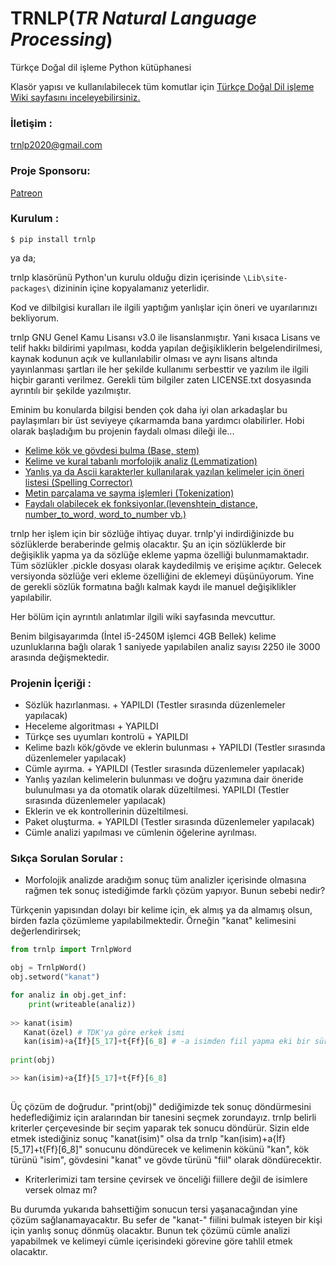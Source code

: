 # TRNLP(***TR Natural Language Processing***)
Türkçe Doğal dil işleme Python kütüphanesi

Klasör yapısı ve kullanılabilecek tüm komutlar için [Türkçe Doğal Dil işleme Wiki sayfasını inceleyebilirsiniz.](https://github.com/brolin59/PHYTON-TURKCE-DOGAL-DIL-ISLEME---TURKISH-NLP/wiki)

### İletişim :
trnlp2020@gmail.com

### Proje Sponsoru:
[Patreon](https://www.patreon.com/trnlp)

### Kurulum :

```$ pip install trnlp```

ya da;

trnlp klasörünü Python'un kurulu olduğu dizin içerisinde `\Lib\site-packages\` dizininin içine kopyalamanız yeterlidir.

Kod ve dilbilgisi kuralları ile ilgili yaptığım yanlışlar için öneri ve uyarılarınızı bekliyorum.

trnlp GNU Genel Kamu Lisansı v3.0 ile lisanslanmıştır. Yani kısaca Lisans ve telif hakkı bildirimi yapılması, kodda yapılan değişikliklerin belgelendirilmesi, kaynak kodunun açık ve kullanılabilir olması ve aynı lisans altında yayınlanması şartları ile her şekilde kullanımı serbesttir ve yazılım ile ilgili hiçbir garanti verilmez. Gerekli tüm bilgiler zaten LICENSE.txt dosyasında ayrıntılı bir şekilde yazılmıştır.

Eminim bu konularda bilgisi benden çok daha iyi olan arkadaşlar bu paylaşımları bir üst seviyeye çıkarmamda bana yardımcı olabilirler. 
Hobi olarak başladığım bu projenin faydalı olması dileği ile...

* [Kelime kök ve gövdesi bulma (Base, stem)](https://github.com/brolin59/PYTHON-TURKCE-DOGAL-DIL-ISLEME-TURKISH-NLP/wiki/2.-Morfolojik-Analiz)
* [Kelime ve kural tabanlı morfolojik analiz (Lemmatization)](https://github.com/brolin59/PYTHON-TURKCE-DOGAL-DIL-ISLEME-TURKISH-NLP/wiki/2.-Morfolojik-Analiz)
* [Yanlış ya da Ascii karakterler kullanılarak yazılan kelimeler için öneri listesi (Spelling Corrector)](https://github.com/brolin59/PYTHON-TURKCE-DOGAL-DIL-ISLEME-TURKISH-NLP/wiki/5.-Kelime-Kontrol%C3%BC)
* [Metin parçalama ve sayma işlemleri (Tokenization)](https://github.com/brolin59/PYTHON-TURKCE-DOGAL-DIL-ISLEME-TURKISH-NLP/wiki/3.-Par%C3%A7alama-(Tokenization))
* [Faydalı olabilecek ek fonksiyonlar.(levenshtein_distance, number_to_word, word_to_number vb.)](https://github.com/brolin59/PYTHON-TURKCE-DOGAL-DIL-ISLEME-TURKISH-NLP/wiki/4.-Ek-Fonksiyonlar)


trnlp her işlem için bir sözlüğe ihtiyaç duyar. trnlp'yi indirdiğinizde bu sözlüklerde beraberinde gelmiş olacaktır. Şu an için sözlüklerde bir değişiklik yapma ya da sözlüğe ekleme yapma özelliği bulunmamaktadır. Tüm sözlükler .pickle dosyası olarak kaydedilmiş ve erişime açıktır. Gelecek versiyonda sözlüğe veri ekleme özelliğini de eklemeyi düşünüyorum. Yine de gerekli sözlük formatına bağlı kalmak kaydı ile manuel değişiklikler yapılabilir.

Her bölüm için ayrıntılı anlatımlar ilgili wiki sayfasında mevcuttur.

Benim bilgisayarımda (İntel i5-2450M işlemci 4GB Bellek) kelime uzunluklarına bağlı olarak 1 saniyede yapılabilen analiz sayısı 2250 ile 3000 arasında değişmektedir.

### Projenin İçeriği :
  
- Sözlük hazırlanması. + YAPILDI (Testler sırasında düzenlemeler yapılacak)
- Heceleme algoritması + YAPILDI
- Türkçe ses uyumları kontrolü + YAPILDI
- Kelime bazlı kök/gövde ve eklerin bulunması + YAPILDI (Testler sırasında düzenlemeler yapılacak)
- Cümle ayırma. + YAPILDI (Testler sırasında düzenlemeler yapılacak)
- Yanlış yazılan kelimelerin bulunması ve doğru yazımına dair öneride bulunulması ya da otomatik olarak düzeltilmesi. YAPILDI (Testler sırasında düzenlemeler yapılacak)
- Eklerin ve ek kontrollerinin düzeltilmesi.
- Paket oluşturma. + YAPILDI (Testler sırasında düzenlemeler yapılacak)
- Cümle analizi yapılması ve cümlenin öğelerine ayrılması.

### Sıkça Sorulan Sorular :

* Morfolojik analizde aradığım sonuç tüm analizler içerisinde olmasına rağmen tek sonuç istediğimde farklı çözüm yapıyor. Bunun sebebi nedir?

Türkçenin yapısından dolayı bir kelime için, ek almış ya da almamış olsun, birden fazla çözümleme yapılabilmektedir. Örneğin "kanat" kelimesini değerlendirirsek;

```python
from trnlp import TrnlpWord

obj = TrnlpWord()
obj.setword("kanat")

for analiz in obj.get_inf:
    print(writeable(analiz))
        
>> kanat(isim)
   Kanat(özel) # TDK'ya göre erkek ismi
   kan(isim)+a{İf}[5_17]+t{Ff}[6_8] # -a isimden fiil yapma eki bir süreliğine eklerden çıkarıldı. Şu anda analiz sonucu "kana(fiil)+t{Ff}[6_8]" şeklinde dönecektir.
   
print(obj)

>> kan(isim)+a{İf}[5_17]+t{Ff}[6_8]
   
```

Üç çözüm de doğrudur. "print(obj)" dediğimizde tek sonuç döndürmesini hedeflediğimiz için aralarından bir tanesini seçmek zorundayız. trnlp belirli kriterler çerçevesinde bir seçim yaparak tek sonucu döndürür. Sizin elde etmek istediğiniz sonuç "kanat(isim)" olsa da trnlp "kan(isim)+a{İf}[5_17]+t{Ff}[6_8]" sonucunu döndürecek ve kelimenin kökünü "kan", kök türünü "isim", gövdesini "kanat" ve gövde türünü "fiil" olarak döndürecektir. 

* Kriterlerimizi tam tersine çevirsek ve önceliği fiillere değil de isimlere versek olmaz mı?

Bu durumda yukarıda bahsettiğim sonucun tersi yaşanacağından yine çözüm sağlanamayacaktır. Bu sefer de "kanat-" fiilini bulmak isteyen bir kişi için yanlış sonuç dönmüş olacaktır. Bunun tek çözümü cümle analizi yapabilmek ve kelimeyi cümle içerisindeki görevine göre tahlil etmek olacaktır.
